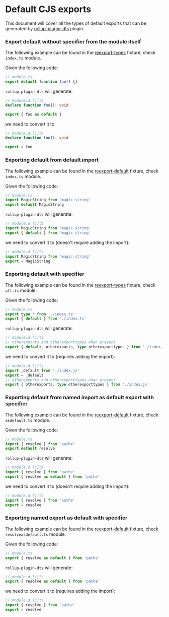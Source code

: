 # Default CJS exports

This document will cover all the types of default exports that can be generated by [rollup-plugin-dts](https://github.com/Swatinem/rollup-plugin-dts) plugin.

### Export default without specifier from the module itself

The following example can be found in the [reexport-types](test/fixtures/reexport-types) fixture, check `index.ts` module.

Given the following code:

```ts
// module.ts
export default function foo() {}
```

`rollup-plugin-dts` will generate:

```ts
// module.d.[c]ts
declare function foo(): void

export { foo as default }
```

we need to convert it to:

```ts
// module.d.[c]ts
declare function foo(): void

export = foo
```

### Exporting default from default import

The following example can be found in the [reexport-default](test/fixtures/reexport-default) fixture, check `index.ts` module.

Given the following code:

```ts
// module.ts
import MagicString from 'magic-string'
export default MagicString
```

`rollup-plugin-dts` will generate:

```ts
// module.d.[c]ts
import MagicString from 'magic-string'
export { default } from 'magic-string'
```

we need to convert it to (doesn't require adding the import):

```ts
// module.d.[c]ts
import MagicString from 'magic-string'
export = MagicString
```

### Exporting default with specifier

The following example can be found in the [reexport-types](test/fixtures/reexport-types) fixture, check `all.ts` module.

Given the following code:

```ts
// module.ts
export type * from './index.ts'
export { default } from './index.ts'
```

`rollup-plugin-dts` will generate:

```ts
// module.d.[c]ts
// otherexports and otherexporttypes when present
export { default, otherexports, type otherexporttypes } from './index.js'
```

we need to convert it to (requires adding the import):

```ts
// module.d.[c]ts
import _default from './index.js'
export = _default
// otherexports and otherexporttypes when present
export { otherexports, type otherexporttypes } from './index.js'
```

### Exporting default from named import as default export with specifier

The following example can be found in the [reexport-default](test/fixtures/reexport-default) fixture, check `asdefault.ts` module.

Given the following code:

```ts
// module.ts
import { resolve } from 'pathe'
export default resolve
```

`rollup-plugin-dts` will generate:

```ts
// module.d.[c]ts
import { resolve } from 'pathe'
export { resolve as default } from 'pathe'
```

we need to convert it to (doesn't require adding the import):

```ts
// module.d.[c]ts
import { resolve } from 'pathe'
export = resolve
```

### Exporting named export as default with specifier

The following example can be found in the [reexport-default](test/fixtures/reexport-default) fixture, check `resolveasdefault.ts` module.

Given the following code:

```ts
// module.ts
export { resolve as default } from 'pathe'
```

`rollup-plugin-dts` will generate:

```ts
// module.d.[c]ts
export { resolve as default } from 'pathe'
```

we need to convert it to (requires adding the import):

```ts
// module.d.[c]ts
import { resolve } from 'pathe'
export = resolve
```
